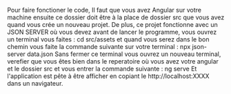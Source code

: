 Pour faire fonctioner le code, Il faut que vous avez Angular sur votre machine ensuite ce dossier doit être à la place de dossier src que vous avez quand vous crée un nouveau projet. De plus, ce projet fonctionne avec un JSON SERVER où vous devez avant de lancer le programme, vous ouvrez un terminal vous faites : cd src/assets et quand vous serez dans le bon chemin vous faite la commande suivante sur votre terminal : npx json-server data.json
Sans fermer ce terminal vous ouvrez un nouveau terminal, verefier que vous êtes bien dans le reperatoire où vous avez votre angular et le dossier src et vous entrer la commande suivante : ng serve
Et l'application est pête à être afficher en copiant le http://localhost:XXXX dans un navigateur.
